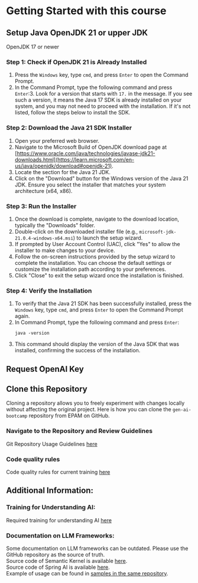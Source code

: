 # Getting Started with this course
## Setup Java OpenJDK 21 or upper JDK 
OpenJDK 17 or newer
### Step 1: Check if OpenJDK 21 is Already Installed
1. Press the `Windows` key, type `cmd`, and press `Enter` to open the Command Prompt.
2. In the Command Prompt, type the following command and press `Enter`:3. Look for a version that starts with `17.` in the message. If you see such a version, it means the Java 17 SDK is already installed on your system, and you may not need to proceed with the installation. If it's not listed, follow the steps below to install the SDK.
### Step 2: Download the Java 21 SDK Installer
1. Open your preferred web browser.
2. Navigate to the Microsoft Build of OpenJDK download page at [https://www.oracle.com/java/technologies/javase-jdk21-downloads.html](https://learn.microsoft.com/en-us/java/openjdk/download#openjdk-21).
3. Locate the section for the Java 21 JDK.
4. Click on the "Download" button for the Windows version of the Java 21 JDK. Ensure you select the installer that matches your system architecture (x64, x86).
### Step 3: Run the Installer
1. Once the download is complete, navigate to the download location, typically the "Downloads" folder.
2. Double-click on the downloaded installer file (e.g., `microsoft-jdk-21.0.4-windows-x64.msi`) to launch the setup wizard.
3. If prompted by User Account Control (UAC), click "Yes" to allow the installer to make changes to your device.
4. Follow the on-screen instructions provided by the setup wizard to complete the installation. You can choose the default settings or customize the installation path according to your preferences.
5. Click "Close" to exit the setup wizard once the installation is finished.
### Step 4: Verify the Installation
1. To verify that the Java 21 SDK has been successfully installed, press the `Windows` key, type `cmd`, and press `Enter` to open the Command Prompt again.
2. In Command Prompt, type the following command and press `Enter`:
   ```
   java -version
   ```
3. This command should display the version of the Java SDK that was installed, confirming the success of the installation.


## Request OpenAI Key

## Clone this Repository

Cloning a repository allows you to freely experiment with changes locally without affecting the original project. 
Here is how you can clone the `gen-ai-bootcamp` repository from EPAM on GitHub.

### Navigate to the Repository and Review Guidelines

Git Repository Usage Guidelines [here](materials/00-course-setup/git.md)

### Code quality rules
Code quality rules for current training [here](materials/00-course-setup/Code_quality_rules_for_training.md)

## Additional Information:

### Training for Understanding AI:
Required training for understanding AI [here](https://elearn.epam.com/courses/course-v1:EPAM+PomptEngBsc+0523/courseware/9310c47bebc04c82911832464b31fa81/ec06e305f19149a2a8444f49bae0c645/)

### Documentation on LLM Frameworks:
Some documentation on LLM frameworks can be outdated. Please use the GitHub repository as the source of truth.  
Source code of Semantic Kernel is available [here](https://github.com/microsoft/semantic-kernel).  
Source code of Spring AI is available [here](https://github.com/spring-projects/spring-ai).  
Example of usage can be found in [samples in the same repository](https://github.com/microsoft/semantic-kernel/tree/main/prompt_template_samples).